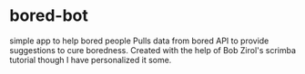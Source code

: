 # bored-bot
simple app to help bored people
Pulls data from bored API to provide suggestions to cure boredness.
Created with the help of Bob Zirol's scrimba tutorial though I have personalized it some.
